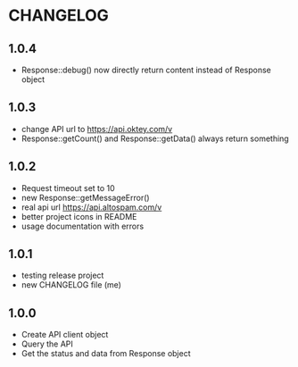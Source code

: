# CHANGELOG

## 1.0.4
* Response::debug() now directly return content instead of Response object

## 1.0.3
* change API url to https://api.oktey.com/v
* Response::getCount() and Response::getData() always return something

## 1.0.2
* Request timeout set to 10
* new Response::getMessageError()
* real api url https://api.altospam.com/v
* better project icons in README
* usage documentation with errors

## 1.0.1

* testing release project
* new CHANGELOG file (me)

## 1.0.0

* Create API client object
* Query the API
* Get the status and data from Response object
